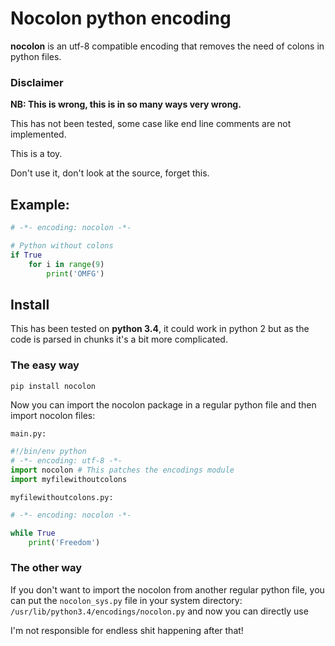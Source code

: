# Nocolon python encoding

**nocolon** is an utf-8 compatible encoding that removes the need of colons in
python files.

### Disclaimer

**NB: This is wrong, this is in so many ways very wrong.**

This has not been tested, some case like end line comments are not implemented.

This is a toy.

Don't use it, don't look at the source, forget this.

## Example:

```python
# -*- encoding: nocolon -*-

# Python without colons
if True
    for i in range(9)
        print('OMFG')

```


## Install
This has been tested on **python 3.4**, it could work in python 2 but as the
code is parsed in chunks it's a bit more complicated.

### The easy way
```bash
pip install nocolon
```

Now you can import the nocolon package in a regular python file and then import
nocolon files:

`main.py:`
```python
#!/bin/env python
# -*- encoding: utf-8 -*-
import nocolon # This patches the encodings module
import myfilewithoutcolons
```

`myfilewithoutcolons.py:`
```python
# -*- encoding: nocolon -*-

while True
    print('Freedom')
```

### The other way

If you don't want to import the nocolon from another regular python file,
you can put the `nocolon_sys.py` file in your system directory:
`/usr/lib/python3.4/encodings/nocolon.py` and now you can directly use

I'm not responsible for endless shit happening after that!
